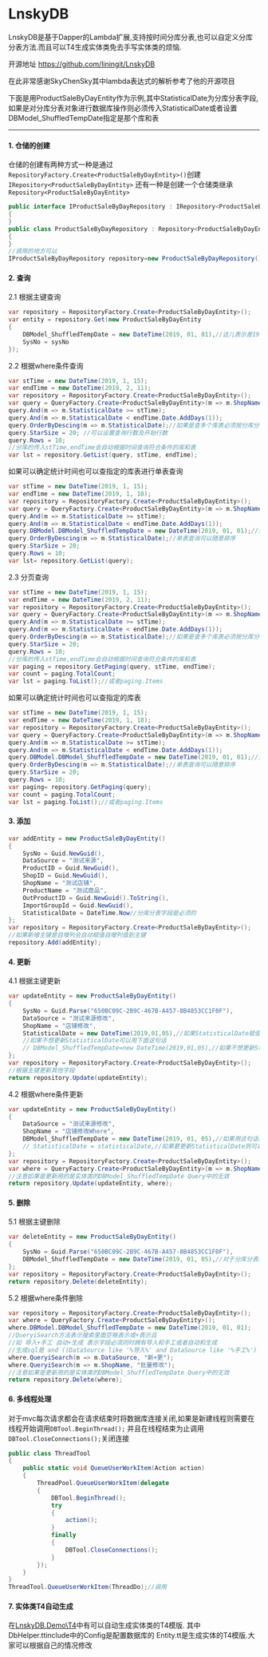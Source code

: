 # LnskyDB

LnskyDB是基于Dapper的Lambda扩展,支持按时间分库分表,也可以自定义分库分表方法.而且可以T4生成实体类免去手写实体类的烦恼.

开源地址 https://github.com/liningit/LnskyDB

在此非常感谢SkyChenSky其中lambda表达式的解析参考了他的开源项目

下面是用ProductSaleByDayEntity作为示例,其中StatisticalDate为分库分表字段,如果是对分库分表对象进行数据库操作则必须传入StatisticalDate或者设置DBModel_ShuffledTempDate指定是那个库和表

------------
#### 1. 仓储的创建
仓储的创建有两种方式一种是通过`RepositoryFactory.Create<ProductSaleByDayEntity>()`创建`IRepository<ProductSaleByDayEntity>`
还有一种是创建一个仓储类继承`Repository<ProductSaleByDayEntity>`
```csharp
public interface IProductSaleByDayRepository : IRepository<ProductSaleByDayEntity>
{
}
public class ProductSaleByDayRepository : Repository<ProductSaleByDayEntity>
{
}
//调用的地方可以
IProductSaleByDayRepository repository=new ProductSaleByDayRepository();
```
#### 2. 查询
2.1 根据主键查询
```csharp
var repository = RepositoryFactory.Create<ProductSaleByDayEntity>();
var entity = repository.Get(new ProductSaleByDayEntity
{
    DBModel_ShuffledTempDate = new DateTime(2019, 01, 01),//这儿表示差19年1月的库和表
    SysNo = sysNo
});
```
2.2 根据where条件查询
```csharp
var stTime = new DateTime(2019, 1, 15);
var endTime = new DateTime(2019, 2, 11);
var repository = RepositoryFactory.Create<ProductSaleByDayEntity>();
var query = QueryFactory.Create<ProductSaleByDayEntity>(m => m.ShopName.Contains("测试"));
query.And(m => m.StatisticalDate >= stTime);
query.And(m => m.StatisticalDate < endTime.Date.AddDays(1));
query.OrderByDescing(m => m.StatisticalDate);//如果是查多个库表必须按分库分表的字段降序排列
query.StarSize = 20; //可以设置查询行数及开始行数
query.Rows = 10;
//分库的传入stTime,endTime会自动根据时间查询符合条件的库和表
var lst = repository.GetList(query, stTime, endTime);
```
如果可以确定统计时间也可以查指定的库表进行单表查询
```csharp
var stTime = new DateTime(2019, 1, 15);
var endTime = new DateTime(2019, 1, 18);
var repository = RepositoryFactory.Create<ProductSaleByDayEntity>();
var query = QueryFactory.Create<ProductSaleByDayEntity>(m => m.ShopName.Contains("测试"));
query.And(m => m.StatisticalDate >= stTime);
query.And(m => m.StatisticalDate < endTime.Date.AddDays(1));
query.DBModel.DBModel_ShuffledTempDate = new DateTime(2019, 01, 01);//这儿表示查19年1月的库和表
query.OrderByDescing(m => m.StatisticalDate);//单表查询可以随意排序
query.StarSize = 20;
query.Rows = 10;
var lst= repository.GetList(query);
```
2.3 分页查询
```csharp
var stTime = new DateTime(2019, 1, 15);
var endTime = new DateTime(2019, 2, 11);
var repository = RepositoryFactory.Create<ProductSaleByDayEntity>();
var query = QueryFactory.Create<ProductSaleByDayEntity>(m => m.ShopName.Contains("测试"));
query.And(m => m.StatisticalDate >= stTime);
query.And(m => m.StatisticalDate < endTime.Date.AddDays(1));
query.OrderByDescing(m => m.StatisticalDate);//如果是查多个库表必须按分库分表的字段降序排列
query.StarSize = 20;
query.Rows = 10;
//分库的传入stTime,endTime会自动根据时间查询符合条件的库和表
var paging = repository.GetPaging(query, stTime, endTime);
var count = paging.TotalCount;
var lst = paging.ToList();//或者paging.Items
```
如果可以确定统计时间也可以查指定的库表
```csharp
var stTime = new DateTime(2019, 1, 15);
var endTime = new DateTime(2019, 1, 18);
var repository = RepositoryFactory.Create<ProductSaleByDayEntity>();
var query = QueryFactory.Create<ProductSaleByDayEntity>(m => m.ShopName.Contains("测试"));
query.And(m => m.StatisticalDate >= stTime);
query.And(m => m.StatisticalDate < endTime.Date.AddDays(1));
query.DBModel.DBModel_ShuffledTempDate = new DateTime(2019, 01, 01);//这儿表示查19年1月的库和表
query.OrderByDescing(m => m.StatisticalDate);//单表查询可以随意排序
query.StarSize = 20;
query.Rows = 10;
var paging= repository.GetPaging(query);
var count = paging.TotalCount;
var lst = paging.ToList();//或者paging.Items
```
#### 3. 添加
```csharp
var addEntity = new ProductSaleByDayEntity()
{
    SysNo = Guid.NewGuid(),
    DataSource = "测试来源",
    ProductID = Guid.NewGuid(),               
    ShopID = Guid.NewGuid(),
    ShopName = "测试店铺",
    ProductName = "测试商品",
    OutProductID = Guid.NewGuid().ToString(),
    ImportGroupId = Guid.NewGuid(),
    StatisticalDate = DateTime.Now//分库分表字段是必须的
};
var repository = RepositoryFactory.Create<ProductSaleByDayEntity>();
//如果新增主键是自增列会自动赋值自增列值到主键
repository.Add(addEntity);
```
#### 4. 更新
4.1 根据主键更新
```csharp
var updateEntity = new ProductSaleByDayEntity()
{
    SysNo = Guid.Parse("650BC09C-2B9C-467B-A457-8B4853CC1F0F"),
    DataSource = "测试来源修改",
    ShopName = "店铺修改",
    StatisticalDate = new DateTime(2019,01,05),//如果StatisticalDate赋值了则根据StatisticalDate找库表,然后根据主键更新,StatisticalDate也会被更新成所赋的值
    //如果不想更新StatisticalDate可以用下面这句话
    // DBModel_ShuffledTempDate=new DateTime(2019,01,05),//如果不想更新StatisticalDate字段则用这句话来确定是那个库及表
};
var repository = RepositoryFactory.Create<ProductSaleByDayEntity>();
//根据主键更新其他字段
return repository.Update(updateEntity);
```
4.2 根据where条件更新
```csharp
var updateEntity = new ProductSaleByDayEntity()
{
    DataSource = "测试来源修改",
    ShopName = "店铺修改Where",
    DBModel_ShuffledTempDate = new DateTime(2019, 01, 05),//如果用这句话来确定是那个库表
    // StatisticalDate = statisticalDate,//如果要更新StatisticalDate则可以用这句话替代上面那句话
};
var repository = RepositoryFactory.Create<ProductSaleByDayEntity>();
var where = QueryFactory.Create<ProductSaleByDayEntity>(m => m.ShopName == "测试店铺1" && m.StatisticalDate > new DateTime(2019, 01, 03));//where是更新条件
//注意如果是更新用的是实体类的DBModel_ShuffledTempDate Query中的无效
return repository.Update(updateEntity, where);
```
#### 5. 删除
5.1 根据主键删除
```csharp
var deleteEntity = new ProductSaleByDayEntity()
{
    SysNo = Guid.Parse("650BC09C-2B9C-467B-A457-8B4853CC1F0F"),
    DBModel_ShuffledTempDate = new DateTime(2019, 01, 05),//对于分库分表来说DBModel_ShuffledTempDate是必须的用来确认是那个库表
};
var repository = RepositoryFactory.Create<ProductSaleByDayEntity>();
return repository.Delete(deleteEntity);
```
5.2 根据where条件删除
```csharp
var repository = RepositoryFactory.Create<ProductSaleByDayEntity>();
var where = QueryFactory.Create<ProductSaleByDayEntity>();
where.DBModel.DBModel_ShuffledTempDate = new DateTime(2019, 01, 01);
//QueryiSearch方法表示搜索里面空格表示或+表示且
//如 导入+手工 自动+生成 表示字段必须同时拥有导入和手工或者自动和生成
//生成sql是 and ((DataSource like '%导入%' and DataSource like '%手工%') or DataSource like '%自动%' and DataSource like '%生成%')            
where.QueryiSearch(m => m.DataSource, "新+更");
where.QueryiSearch(m => m.ShopName, "批量修改");
//注意如果是更新用的是实体类的DBModel_ShuffledTempDate Query中的无效
return repository.Delete(where);
```
#### 6. 多线程处理
对于mvc每次请求都会在请求结束时将数据库连接关闭,如果是新建线程则需要在线程开始调用`DBTool.BeginThread();`
并且在线程结束为止调用`DBTool.CloseConnections();`关闭连接
```csharp
public class ThreadTool
{
    public static void QueueUserWorkItem(Action action)
    {
        ThreadPool.QueueUserWorkItem(delegate
        {
            DBTool.BeginThread();
            try
            {
                action();
            }
            finally
            {
                DBTool.CloseConnections();
            }
        });
    }
}
ThreadTool.QueueUserWorkItem(ThreadDo);//调用
```
#### 7. 实体类T4自动生成
在[LnskyDB.Demo\T4](https://github.com/liningit/LnskyDB/tree/master/src/LnskyDB.Demo/T4 "LnskyDB.Demo\T4")中有可以自动生成实体类的T4模版.
其中DbHelper.ttinclude中的Config是配置数据库的
Entity.tt是生成实体的T4模版.大家可以根据自己的情况修改
